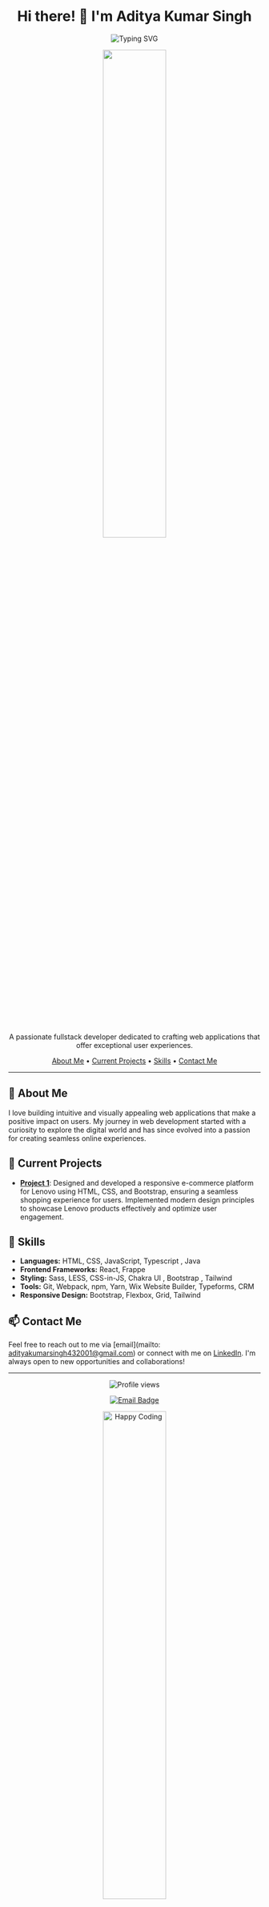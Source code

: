 <h1 align="center">Hi there! 👋 I'm Aditya Kumar Singh</h1>

<p align="center">
  <img src="https://readme-typing-svg.herokuapp.com?font=Fira+Code&pause=1000&color=36BCF7&center=true&vCenter=true&width=600&lines=Full-Stack+Developer;Passionate+about+creating+great+user+experiences" alt="Typing SVG">
</p>

<p align="center">
  <img src="https://media.giphy.com/media/qgQUggAC3Pfv687qPC/giphy.gif" width="50%">
</p>

<p align="center">A passionate fullstack developer dedicated to crafting web applications that offer exceptional user experiences.</p>

<p align="center">
  <a href="#-about-me">About Me</a> •
  <a href="#-current-projects">Current Projects</a> •
  <a href="#-skills">Skills</a> •
  <a href="#-contact-me">Contact Me</a>
</p>

---

## 📝 About Me

I love building intuitive and visually appealing web applications that make a positive impact on users. My journey in web development started with a curiosity to explore the digital world and has since evolved into a passion for creating seamless online experiences.

## 💼 Current Projects

- **[Project 1](https://github.com/adityaks-lts/Code-Kalyaan-2345)**: Designed and developed a responsive e-commerce platform for Lenovo using HTML, CSS, and Bootstrap, ensuring a seamless shopping experience for users. Implemented modern design principles to showcase Lenovo products effectively and optimize user engagement.

## 🚀 Skills

- **Languages:** HTML, CSS, JavaScript, Typescript , Java 
- **Frontend Frameworks:** React, Frappe
- **Styling:** Sass, LESS, CSS-in-JS, Chakra UI , Bootstrap , Tailwind
- **Tools:** Git, Webpack, npm, Yarn, Wix Website Builder, Typeforms, CRM 
- **Responsive Design:** Bootstrap, Flexbox, Grid, Tailwind




## 📫 Contact Me

Feel free to reach out to me via [email](mailto: adityakumarsingh432001@gmail.com) or connect with me on [LinkedIn](https://www.linkedin.com/in//). I'm always open to new opportunities and collaborations!

---

<p align="center">
  <img src="https://komarev.com/ghpvc/?username=soumyadeepdutta7&style=flat-square&color=blue" alt="Profile views">
</p>

<p align="center">
  <a href="https://www.linkedin.com/in/adityaksingh">
  </a>
  <a href="mailto:adityakumarsingh432001@gmail.com">
    <img src="https://img.shields.io/badge/Email-adityakumarsingh432001@gmail.com-blue?style=flat&logo=gmail" alt="Email Badge">
  </a>
</p>
<p align="center">
  <img src="https://blog.sagipl.com/wp-content/uploads/2017/03/Happy-Coding.gif" alt="Happy Coding" width="50%">
</p>






